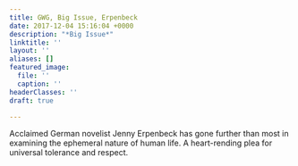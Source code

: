 ```yaml
---
title: GWG, Big Issue, Erpenbeck
date: 2017-12-04 15:16:04 +0000
description: "*Big Issue*"
linktitle: ''
layout: ''
aliases: []
featured_image:
  file: ''
  caption: ''
headerClasses: ''
draft: true

---
```

Acclaimed German novelist Jenny Erpenbeck has gone further than most in examining the ephemeral nature of human life. A heart-rending plea for universal tolerance and respect.